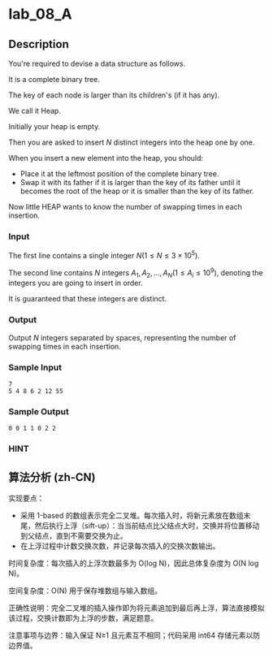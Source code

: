 # lab_08_A

## Description

You're required to devise a data structure as follows.

It is a complete binary tree.

The key of each node is larger than its children's (if it has any).

We call it Heap.

Initially your heap is empty.

Then you are asked to insert $N$ distinct integers into the heap one by one.

When you insert a new element into the heap, you should:

- Place it at the leftmost position of the complete binary tree.
- Swap it with its father if it is larger than the key of its father until it becomes the root of the heap or it is smaller than the key of its father.

Now little HEAP wants to know the number of swapping times in each insertion.

### Input

The first line contains a single integer $N(1\leq N\leq 3\times 10^5)$.

The second line contains $N$ integers $A_1,A_2,\ldots,A_N(1\leq A_i\leq 10^9)$, denoting the integers you are going to insert in order.

It is guaranteed that these integers are distinct.

### Output

Output $N$ integers separated by spaces, representing the number of swapping times in each insertion.

### Sample Input

``` log
7
5 4 8 6 2 12 55
```

### Sample Output

``` log
0 0 1 1 0 2 2
```

### HINT

## 算法分析 (zh-CN)

实现要点：
- 采用 1-based 的数组表示完全二叉堆。每次插入时，将新元素放在数组末尾，然后执行上浮（sift-up）：当当前结点比父结点大时，交换并将位置移动到父结点，直到不需要交换为止。
- 在上浮过程中计数交换次数，并记录每次插入的交换次数输出。

时间复杂度：每次插入的上浮次数最多为 O(log N)，因此总体复杂度为 O(N log N)。

空间复杂度：O(N) 用于保存堆数组与输入数组。

正确性说明：完全二叉堆的插入操作即为将元素追加到最后再上浮，算法直接模拟该过程，交换计数即为上浮的步数，满足题意。

注意事项与边界：输入保证 N≥1 且元素互不相同；代码采用 int64 存储元素以防边界值。
